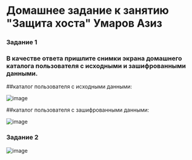 # Домашнее задание к занятию "Защита хоста" Умаров Азиз

### Задание 1
### В качестве ответа пришлите снимки экрана домашнего каталога пользователя с исходными и зашифрованными данными.

##каталог пользователя с исходными данными:

![image](https://github.com/UmarovAM/sys-homework/assets/118117183/bbe04841-5a12-4b6f-9513-72551eebe389)

##каталог пользователя с зашифрованными данными:

![image](https://github.com/UmarovAM/sys-homework/assets/118117183/2c0ca5da-f75c-4e9e-b047-068c1a18584f)

### Задание 2

![image](https://github.com/UmarovAM/sys-homework/assets/118117183/7b34b9cd-2a29-4f7e-8753-0afa0ed3216a)
